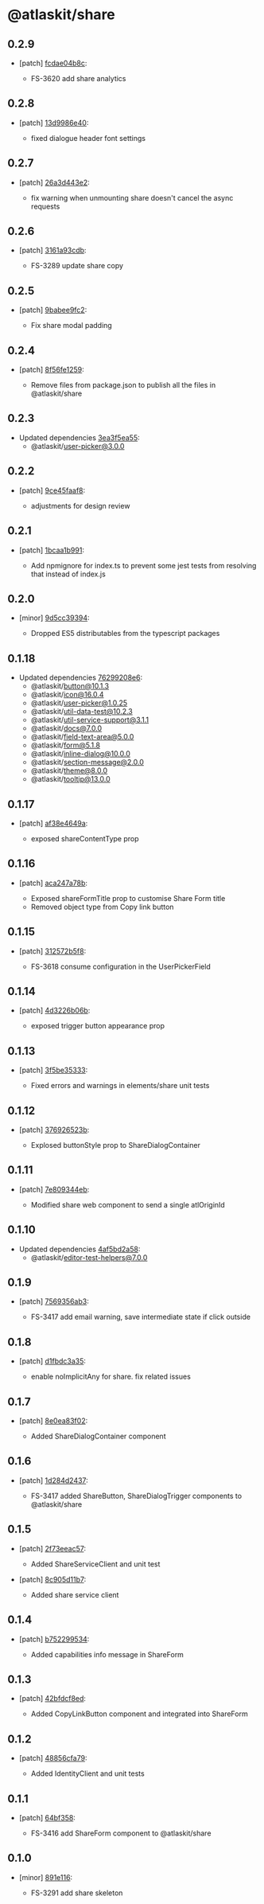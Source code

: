 # @atlaskit/share

## 0.2.9
- [patch] [fcdae04b8c](https://bitbucket.org/atlassian/atlaskit-mk-2/commits/fcdae04b8c):

  - FS-3620 add share analytics

## 0.2.8
- [patch] [13d9986e40](https://bitbucket.org/atlassian/atlaskit-mk-2/commits/13d9986e40):

  - fixed dialogue header font settings

## 0.2.7
- [patch] [26a3d443e2](https://bitbucket.org/atlassian/atlaskit-mk-2/commits/26a3d443e2):

  - fix warning when unmounting share doesn't cancel the async requests

## 0.2.6
- [patch] [3161a93cdb](https://bitbucket.org/atlassian/atlaskit-mk-2/commits/3161a93cdb):

  - FS-3289 update share copy

## 0.2.5
- [patch] [9babee9fc2](https://bitbucket.org/atlassian/atlaskit-mk-2/commits/9babee9fc2):

  - Fix share modal padding

## 0.2.4
- [patch] [8f56fe1259](https://bitbucket.org/atlassian/atlaskit-mk-2/commits/8f56fe1259):

  - Remove files from package.json to publish all the files in @atlaskit/share

## 0.2.3
- Updated dependencies [3ea3f5ea55](https://bitbucket.org/atlassian/atlaskit-mk-2/commits/3ea3f5ea55):
  - @atlaskit/user-picker@3.0.0

## 0.2.2
- [patch] [9ce45faaf8](https://bitbucket.org/atlassian/atlaskit-mk-2/commits/9ce45faaf8):

  - adjustments for design review

## 0.2.1
- [patch] [1bcaa1b991](https://bitbucket.org/atlassian/atlaskit-mk-2/commits/1bcaa1b991):

  - Add npmignore for index.ts to prevent some jest tests from resolving that instead of index.js

## 0.2.0
- [minor] [9d5cc39394](https://bitbucket.org/atlassian/atlaskit-mk-2/commits/9d5cc39394):

  - Dropped ES5 distributables from the typescript packages

## 0.1.18
- Updated dependencies [76299208e6](https://bitbucket.org/atlassian/atlaskit-mk-2/commits/76299208e6):
  - @atlaskit/button@10.1.3
  - @atlaskit/icon@16.0.4
  - @atlaskit/user-picker@1.0.25
  - @atlaskit/util-data-test@10.2.3
  - @atlaskit/util-service-support@3.1.1
  - @atlaskit/docs@7.0.0
  - @atlaskit/field-text-area@5.0.0
  - @atlaskit/form@5.1.8
  - @atlaskit/inline-dialog@10.0.0
  - @atlaskit/section-message@2.0.0
  - @atlaskit/theme@8.0.0
  - @atlaskit/tooltip@13.0.0

## 0.1.17
- [patch] [af38e4649a](https://bitbucket.org/atlassian/atlaskit-mk-2/commits/af38e4649a):

  - exposed shareContentType prop

## 0.1.16
- [patch] [aca247a78b](https://bitbucket.org/atlassian/atlaskit-mk-2/commits/aca247a78b):

  - Exposed shareFormTitle prop to customise Share Form title
  - Removed object type from Copy link button

## 0.1.15
- [patch] [312572b5f8](https://bitbucket.org/atlassian/atlaskit-mk-2/commits/312572b5f8):

  - FS-3618 consume configuration in the UserPickerField

## 0.1.14
- [patch] [4d3226b06b](https://bitbucket.org/atlassian/atlaskit-mk-2/commits/4d3226b06b):

  - exposed trigger button appearance prop

## 0.1.13
- [patch] [3f5be35333](https://bitbucket.org/atlassian/atlaskit-mk-2/commits/3f5be35333):

  - Fixed errors and warnings in elements/share unit tests

## 0.1.12
- [patch] [376926523b](https://bitbucket.org/atlassian/atlaskit-mk-2/commits/376926523b):

  - Explosed buttonStyle prop to ShareDialogContainer

## 0.1.11
- [patch] [7e809344eb](https://bitbucket.org/atlassian/atlaskit-mk-2/commits/7e809344eb):

  - Modified share web component to send a single atlOriginId

## 0.1.10
- Updated dependencies [4af5bd2a58](https://bitbucket.org/atlassian/atlaskit-mk-2/commits/4af5bd2a58):
  - @atlaskit/editor-test-helpers@7.0.0

## 0.1.9
- [patch] [7569356ab3](https://bitbucket.org/atlassian/atlaskit-mk-2/commits/7569356ab3):

  - FS-3417 add email warning, save intermediate state if click outside

## 0.1.8
- [patch] [d1fbdc3a35](https://bitbucket.org/atlassian/atlaskit-mk-2/commits/d1fbdc3a35):

  - enable noImplicitAny for share. fix related issues

## 0.1.7
- [patch] [8e0ea83f02](https://bitbucket.org/atlassian/atlaskit-mk-2/commits/8e0ea83f02):

  - Added ShareDialogContainer component

## 0.1.6
- [patch] [1d284d2437](https://bitbucket.org/atlassian/atlaskit-mk-2/commits/1d284d2437):

  - FS-3417 added ShareButton, ShareDialogTrigger components to @atlaskit/share

## 0.1.5
- [patch] [2f73eeac57](https://bitbucket.org/atlassian/atlaskit-mk-2/commits/2f73eeac57):

  - Added ShareServiceClient and unit test
- [patch] [8c905d11b7](https://bitbucket.org/atlassian/atlaskit-mk-2/commits/8c905d11b7):

  - Added share service client

## 0.1.4
- [patch] [b752299534](https://bitbucket.org/atlassian/atlaskit-mk-2/commits/b752299534):

  - Added capabilities info message in ShareForm

## 0.1.3
- [patch] [42bfdcf8ed](https://bitbucket.org/atlassian/atlaskit-mk-2/commits/42bfdcf8ed):

  - Added CopyLinkButton component and integrated into ShareForm

## 0.1.2
- [patch] [48856cfa79](https://bitbucket.org/atlassian/atlaskit-mk-2/commits/48856cfa79):

  - Added IdentityClient and unit tests

## 0.1.1
- [patch] [64bf358](https://bitbucket.org/atlassian/atlaskit-mk-2/commits/64bf358):

  - FS-3416 add ShareForm component to @atlaskit/share

## 0.1.0
- [minor] [891e116](https://bitbucket.org/atlassian/atlaskit-mk-2/commits/891e116):

  - FS-3291 add share skeleton
